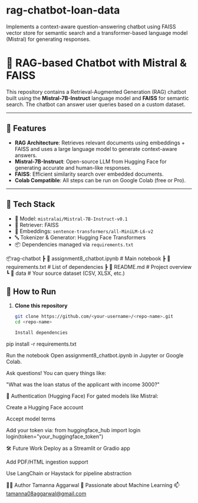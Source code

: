 # rag-chatbot-loan-data
Implements a context-aware question-answering chatbot using FAISS vector store for semantic search and a transformer-based language model (Mistral) for generating responses.

# 💬 RAG-based Chatbot with Mistral & FAISS

This repository contains a Retrieval-Augmented Generation (RAG) chatbot built using the **Mistral-7B-Instruct** language model and **FAISS** for semantic search. The chatbot can answer user queries based on a custom dataset.

---

## 🔧 Features

- **RAG Architecture**: Retrieves relevant documents using embeddings + FAISS and uses a large language model to generate context-aware answers.
- **Mistral-7B-Instruct**: Open-source LLM from Hugging Face for generating accurate and human-like responses.
- **FAISS**: Efficient similarity search over embedded documents.
- **Colab Compatible**: All steps can be run on Google Colab (free or Pro).

---

## 🧠 Tech Stack

- 🧠 Model: `mistralai/Mistral-7B-Instruct-v0.1`
- 🔎 Retriever: FAISS
- 🧰 Embeddings: `sentence-transformers/all-MiniLM-L6-v2`
- 🔤 Tokenizer & Generator: Hugging Face Transformers
- 📦 Dependencies managed via `requirements.txt`

📦rag-chatbot
┣ 📄 assignment8_chatbot.ipynb # Main notebook
┣ 📄 requirements.txt # List of dependencies
┣ 📄 README.md # Project overview
┗ 📁 data # Your source dataset (CSV, XLSX, etc.)

## 🚀 How to Run

1. **Clone this repository**  
   ```bash
   git clone https://github.com/<your-username>/<repo-name>.git
   cd <repo-name>

   Install dependencies
pip install -r requirements.txt

Run the notebook
Open assignment8_chatbot.ipynb in Jupyter or Google Colab.

Ask questions!
You can query things like:

"What was the loan status of the applicant with income 3000?"

🔐 Authentication (Hugging Face)
For gated models like Mistral:

Create a Hugging Face account

Accept model terms

Add your token via:
from huggingface_hub import login
login(token="your_huggingface_token")

🛠️ Future Work
Deploy as a Streamlit or Gradio app

Add PDF/HTML ingestion support

Use LangChain or Haystack for pipeline abstraction

🙋‍♀️ Author
Tamanna Aggarwal
🧠 Passionate about Machine Learning
📫 tamanna08aggarwal@gmail.com

